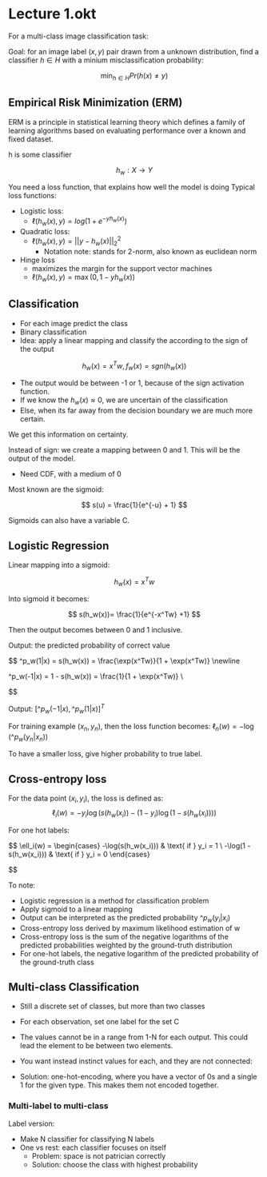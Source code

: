# Lecture 1.okt 

For a multi-class image classification task:

Goal: for an image label $(x,y)$ pair drawn from a unknown distribution, find a classifier $h \in H$ with a minium misclassification probability:

$$
\min_{h \in H} Pr(h(x) \neq y)
$$

## Empirical Risk Minimization (ERM)

ERM is a principle in statistical learning theory which defines a family of learning algorithms based on evaluating performance over a known and fixed dataset. 

h is some classifier 

$$
h_w : X \to Y
$$

You need a loss function, that explains how well the model is doing
Typical loss functions:
- Logistic loss: 
  - $\ell (h_w(x), y) = log(1+e^{-yh_w(x)})$
- Quadratic loss: 
  - $\ell (h_w(x), y) = ||y - h_w(x)||^2_2$
    - Notation note: stands for 2-norm, also known as euclidean norm
- Hinge loss
  - maximizes the margin for the support vector machines 
  - $\ell (h_w(x), y) = \max (0, 1-yh_w(x))$


## Classification 

- For each image predict the class
- Binary classification 
- Idea: apply a linear mapping and classify the according to the sign of the output

$$
h_w(x) = x^T w, f_w(x) = sgn(h_w(x))
$$

- The output would be between -1 or 1, because of the sign activation function. 
- If we know the $h_w(x) \approx 0$, we are uncertain of the classification
- Else, when its far away from the decision boundary we are much more certain.

We get this information on certainty.

Instead of sign: we create a mapping between 0 and 1. This will be the output of the model. 


- Need CDF, with a medium of 0 

Most known are the sigmoid: 

$$
s(u) = \frac{1}{e^{-u} + 1}
$$

Sigmoids can also have a variable C. 


## Logistic Regression 

Linear mapping into a sigmoid:

$$h_w(x) = x^Tw$$ 

Into sigmoid it becomes:

$$
s(h_w(x))= \frac{1}{e^{-x^Tw} +1}
$$

Then the output becomes between 0 and 1 inclusive. 

Output: the predicted probability of correct value

$$
\^p_w(1|x) = s(h_w(x)) = \frac{\exp(x^Tw)}{1 + \exp(x^Tw)} \newline

\^p_w(-1|x) = 1 - s(h_w(x)) = \frac{1}{1 + \exp(x^Tw)} \\

$$

Output: $\left[\^p_w(-1|x), \^p_w(1|x)\right]^T$

For training example $(x_n, y_n)$, then the loss function becomes:
 $\ell_n(w) = -\log(\^p_w(y_n|x_n))$

To have a smaller loss, give higher probability to true label. 


## Cross-entropy loss

For the data point $(x_i, y_i)$, the loss is defined as: 
$$
\ell_i(w) = -y_i\log(s(h_w(x_i)) - (1-y_i)\log(1-s(h_w(x_i))))
$$

For one hot labels: 

$$
\ell_i(w) = 
\begin{cases} 
    -\log(s(h_w(x_i))) & \text{ if } y_i = 1 \\
    -\log(1 - s(h_w(x_i))) & \text{ if } y_i = 0
\end{cases}

$$


To note: 
- Logistic regression is a method for classification problem
- Apply sigmoid to a linear mapping
- Output can be interpreted as the predicted probability $\^p_w (y_i|x_i)$
- Cross-entropy loss derived by maximum likelihood estimation of w
- Cross-entropy loss is the sum of the negative logarithms of the predicted probabilities weighted by the ground-truth distribution
- For one-hot labels, the negative logarithm of the predicted probability of the ground-truth class



## Multi-class Classification 

- Still a discrete set of classes, but more than two classes
- For each observation, set one label for the set C


- The values cannot be in a range from 1-N for each output. This could lead the element to be between two elements. 
- You want instead instinct values for each, and they are not connected: 
- Solution: one-hot-encoding, where you have a vector of 0s and a single 1 for the given type. This makes them not encoded together. 


### Multi-label to multi-class

Label version:
- Make N classifier for classifying N labels 
- One vs rest: each classifier focuses on itself
  - Problem: space is not patrician correctly
  - Solution: choose the class with highest probability 